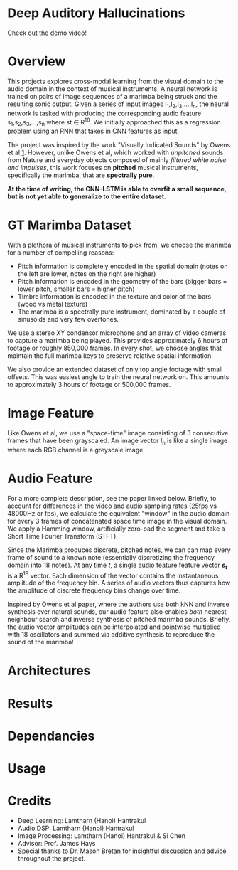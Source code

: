 # Deep Auditory Hallucinations
Check out the demo video!



# Overview
This projects explores cross-modal learning from the visual domain to the audio domain in the context of musical instruments. A neural network is trained on pairs of image sequences of a marimba being struck and the resulting sonic output.
Given a series of input images I<sub>1</sub>,I<sub>2</sub>,I<sub>3</sub>,...,I<sub>n</sub>, the neural network is tasked with producing the corresponding audio feature s<sub>1</sub>,s<sub>2</sub>,s<sub>3</sub>,...,s<sub>n</sub> where st ∈ R<sup>18</sup>. We initially approached this as a regression problem using an RNN that takes in CNN features as input.

The project was  inspired by the work "Visually Indicated Sounds" by Owens et al [1](http://vis.csail.mit.edu). However, unlike Owens et al, which worked with <i>unpitched</i> sounds from Nature and everyday objects composed of mainly <i>filtered white noise and impulses</i>, this work focuses on <b>pitched</b> musical instruments, specifically the marimba, that are <b>spectrally pure</b>.

<b>At the time of writing, the CNN-LSTM is able to overfit a small sequence, but is not yet able to generalize to the entire dataset.</b>

# GT Marimba Dataset
With a plethora of musical instruments to pick from, we choose the marimba for a number of compelling reasons:
* Pitch information is completely encoded in the spatial domain (notes on the left are lower, notes on the right are higher)
* Pitch information is encoded in the geometry of the bars (bigger bars = lower pitch, smaller bars = higher pitch)
* Timbre information is encoded in the texture and color of the bars (wood vs metal texture)
* The marimba is a spectrally pure instrument, dominated by a couple of sinusoids and very few overtones.

We use a stereo XY condensor microphone and an array of video cameras to capture a marimba being played. This provides approximately 6 hours of footage or roughly 850,000 frames. In every shot, we choose angles that maintain the full marimba keys to preserve relative spatial information.

We also provide an extended dataset of only top angle footage with small offsets. This was easiest angle to train the neural network on. This amounts to approximately 3 hours of footage or 500,000 frames. 

# Image Feature
Like Owens et al, we use a "space-time" image consisting of 3 consecutive frames that have been grayscaled. An image vector I<sub>n</sub> is like a single image where each RGB channel is a greyscale image. 

# Audio Feature
For a more complete description, see the paper linked below. Briefly, to account for differences in the video and audio sampling rates (25fps vs 48000Hz or fps), we calculate the equivalent "window" in the audio domain for every 3 frames of concatenated space time image in the visual domain. We apply a Hamming window, artificially zero-pad the segment and take a Short Time Fourier Transform (STFT).

Since the Marimba produces discrete, pitched notes, we can can map every frame of sound to a known note (essentially discretizing the frequency domain into 18 notes). At any time <i>t</i>, a single audio feature feature vector <b><i>s<sub>t</sub></i></b> is a R<sup>18</sup> vector. Each dimension of the vector contains the instantaneous amplitude of the frequency bin. A series of audio vectors thus captures how the amplitude of discrete frequency bins change over time. 

Inspired by Owens et al paper, where the authors use both kNN and inverse synthesis over natural sounds, our audio feature also enables <i>both</i> nearest neighbour search and inverse synthesis of pitched marimba sounds. Briefly, the audio vector amplitudes can be interpolated and pointwise multiplied with 18 oscillators and summed via additive synthesis to reproduce the sound of the marimba!

# Architectures

# Results

# Dependancies

# Usage

# Credits
* Deep Learning: Lamtharn (Hanoi) Hantrakul 
* Audio DSP: Lamtharn (Hanoi) Hantrakul 
* Image Processing: Lamtharn (Hanoi) Hantrakul & Si Chen
* Advisor: Prof. James Hays
* Special thanks to Dr. Mason Bretan for insightful discussion and advice throughout the project. 
